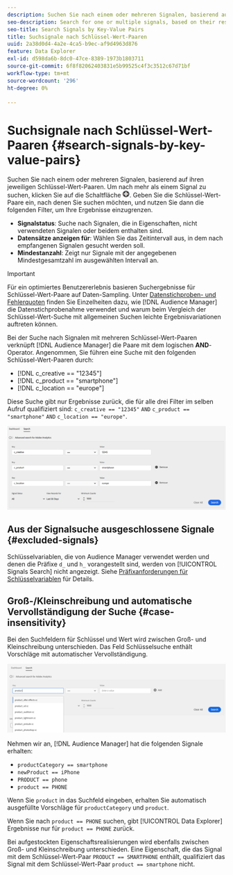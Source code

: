```yaml
---
description: Suchen Sie nach einem oder mehreren Signalen, basierend auf ihren jeweiligen Schlüssel-Wert-Paaren.
seo-description: Search for one or multiple signals, based on their respective key-value pairs.
seo-title: Search Signals by Key-Value Pairs
title: Suchsignale nach Schlüssel-Wert-Paaren
uuid: 2a38d0d4-4a2e-4ca5-b9ec-af9d4963d876
feature: Data Explorer
exl-id: d598da6b-8dc0-47ce-8389-1973b1803711
source-git-commit: 6f8f82062403831e5b99525c4f3c3512c67d71bf
workflow-type: tm+mt
source-wordcount: '296'
ht-degree: 0%

---
```


# Suchsignale nach Schlüssel-Wert-Paaren {#search-signals-by-key-value-pairs}

Suchen Sie nach einem oder mehreren Signalen, basierend auf ihren jeweiligen Schlüssel-Wert-Paaren.
Um nach mehr als einem Signal zu suchen, klicken Sie auf die Schaltfläche ![Hinzufügen](assets/icon_add.png). Geben Sie die Schlüssel-Wert-Paare ein, nach denen Sie suchen möchten, und nutzen Sie dann die folgenden Filter, um Ihre Ergebnisse einzugrenzen.

* **Signalstatus**: Suche nach Signalen, die in Eigenschaften, nicht verwendeten Signalen oder beidem enthalten sind.
* **Datensätze anzeigen für**: Wählen Sie das Zeitintervall aus, in dem nach empfangenen Signalen gesucht werden soll.
* **Mindestanzahl**: Zeigt nur Signale mit der angegebenen Mindestgesamtzahl im ausgewählten Intervall an.

>[!IMPORTANT]
>
>Für ein optimiertes Benutzererlebnis basieren Suchergebnisse für Schlüssel-Wert-Paare auf Daten-Sampling. Unter [Datenstichproben- und Fehlerquoten](/help/using/reporting/report-sampling.md) finden Sie Einzelheiten dazu, wie [!DNL Audience Manager] die Datenstichprobenahme verwendet und warum beim Vergleich der Schlüssel-Wert-Suche mit allgemeinen Suchen leichte Ergebnisvariationen auftreten können.

Bei der Suche nach Signalen mit mehreren Schlüssel-Wert-Paaren verknüpft [!DNL Audience Manager] die Paare mit dem logischen **AND**-Operator. Angenommen, Sie führen eine Suche mit den folgenden Schlüssel-Wert-Paaren durch:

* [!DNL c_creative == "12345"]
* [!DNL c_product == "smartphone"]
* [!DNL c_location == "europe"]

Diese Suche gibt nur Ergebnisse zurück, die für alle drei Filter im selben Aufruf qualifiziert sind: `c_creative == "12345"` `AND` `c_product == "smartphone"` `AND` `c_location == "europe"`.

![](assets/signals-search.png)

## Aus der Signalsuche ausgeschlossene Signale {#excluded-signals}

Schlüsselvariablen, die von Audience Manager verwendet werden und denen die Präfixe `d_` und `h_` vorangestellt sind, werden von [!UICONTROL Signals Search] nicht angezeigt. Siehe [Präfixanforderungen für Schlüsselvariablen](../../traits/trait-variable-prefixes.md) für Details.

## Groß-/Kleinschreibung und automatische Vervollständigung der Suche {#case-insensitivity}

Bei den Suchfeldern für Schlüssel und Wert wird zwischen Groß- und Kleinschreibung unterschieden. Das Feld Schlüsselsuche enthält Vorschläge mit automatischer Vervollständigung.

![](assets/signal-search-suggestions.png)

Nehmen wir an, [!DNL Audience Manager] hat die folgenden Signale erhalten:

* `productCategory == smartphone`
* `newProduct == iPhone`
* `PRODUCT == phone`
* `product == PHONE`

Wenn Sie `product` in das Suchfeld eingeben, erhalten Sie automatisch ausgefüllte Vorschläge für `productCategory` und `product`.

Wenn Sie nach `product == PHONE` suchen, gibt [!UICONTROL Data Explorer] Ergebnisse nur für `product == PHONE` zurück.

Bei aufgestockten Eigenschaftsrealisierungen wird ebenfalls zwischen Groß- und Kleinschreibung unterschieden. Eine Eigenschaft, die das Signal mit dem Schlüssel-Wert-Paar `PRODUCT == SMARTPHONE` enthält, qualifiziert das Signal mit dem Schlüssel-Wert-Paar `product == smartphone` nicht.
